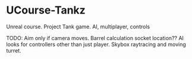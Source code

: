 # UCourse-Tankz
Unreal course. Project Tank game. AI, multiplayer, controls


TODO:
Aim only if camera moves.
Barrel calculation socket location??
AI looks for controllers other than just player.
Skybox raytracing and moving turret.